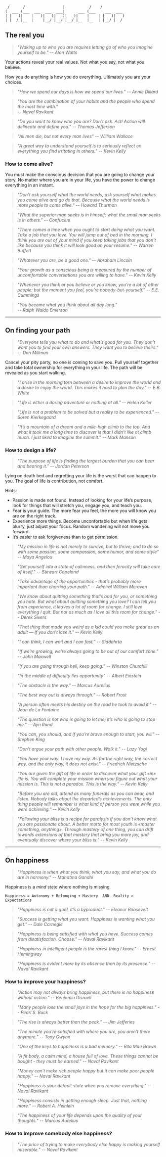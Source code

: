 
                                                      
	 /      /                 |           /    /          
	(  ___ (___  ___  ___  ___|      ___ (___    ___  ___ 
	| |   )|    |   )|   )|   )|   )|    |    | |   )|   )
	| |  / |__  |    |__/ |__/ |__/ |__  |__  | |__/ |  / 
		

## The real you

<!--
[fazer links para quase todo o livro, se e introducao devia estar relacionado com o resto.]

> *"It is better to be hated for what you are than to be loved for what you are not."
-- André Gide*
- do u want ur daughter to date somebody like u?
- There is no coming to consciousness without pain. People will do anything, no matter how absurd, in order to avoid facing their own soul. to be real you need to be vulnerable
> *"Action expresses priorities."  
-- Ghandi*
-->

> *"Waking up to who you are requires letting go of who you imagine yourself to be."
-- Alan Watts*

Your actions reveal your real values. Not what you say, not what you believe.

How you do anything is how you do everything. Ultimately you are your choices.

> *"How we spend our days is how we spend our lives."
-- Annie Dillard*

> *"You are the combination of your habits and the people who spend the most time with."  
-- Naval Ravikant*

> *"Do you want to know who you are? Don’t ask. Act! Action will delineate and define you."
-- Thomas Jefferson*

> *"All men die, but not every man lives"
-- William Wallace*

> *"A great way to understand yourself is to seriously reflect on everything you find irritating in others."
-- Kevin Kelly*

### How to come alive?

You must make the conscious decision that you are going to change your story. No matter where you are in your life, you have the power to change everything in an instant.

> *"Don’t ask yourself what the world needs, ask yourself what makes you come alive and go do that. Because what the world needs is more people to come alive."
-- Howard Thurman*

> *"What the superior man seeks is in himself; what the small man seeks is in others."
-- Confucius*

> *"There comes a time when you ought to start doing what you want. Take a job that you love. You will jump out of bed in the morning. I think you are out of your mind if you keep taking jobs that you don’t like because you think it will look good on your resume."
-- Warren Buffett*

> *"Whatever you are, be a good one."
-- Abraham Lincoln*

> *"Your growth as a conscious being is measured by the number of uncomfortable conversations you are willing to have."
-- Kevin Kelly*

> *"Whenever you think or you believe or you know, you’re a lot of other people: but the moment you feel, you’re nobody-but-yourself."
-- E.E. Cummings*

> *"You become what you think about all day long."  
-- Ralph Waldo Emerson*






---
## On finding your path

<!--
- “We must suffer one of two pains, either the pain of discipline or the pain of regret and disappointment.”
- Best Effort + Surrender = DESTINY
- The Things That Scare You the Most Are the Things You Most Need to Do. mitigate risks. some people just have larger comfort zones.

1. Put Your Happiness Before Goals
4. Focus on Financial Freedom First
5. Pick One Thing and Stick With it to Completion
-->

> *"Everyone tells you what to do and what’s good for you. They don’t want you to find your own answers. They want you to believe theirs."
-- Dan Millman*

Cancel your pity party, no one is coming to save you. Pull yourself together and take total ownership for everything in your life. The path will be revealed as you start walking.

> *"I arise in the morning torn between a desire to improve the world and a desire to enjoy the world. This makes it hard to plan the day."
-- E.B. White*

> *"Life is either a daring adventure or nothing at all."
-- Helen Keller*

> *"Life is not a problem to be solved but a reality to be experienced."
-- Soren Kierkegaard*

> *"It’s a mountain of a dream and a mile-high climb to the top. And what it took me a long time to discover is that I didn’t like ot climb much. I just liked to imagine the summit."
-- Mark Manson*

### How to design a life?

> *"The purpose of life is finding the largest burden that you can bear and bearing it."
-- Jordan Peterson*

Lying on death bed and regretting your life is the worst that can happen to you. The goal of life is contribution, not comfort.

Hints:

- Passion is made not found. Instead of looking for your life’s purpose, look for things that will stretch you, engage you, and teach you.
- Fear is your guide. The more fear you feel, the more you will know you are on the right track.  
- Experience more things. Become unconfortable but when life gets blurry, just adjust your focus. Random wandering will not move you forward.
- It’s easier to ask forgiveness than to get permission.  

> *"My mission in life is not merely to survive, but to thrive; and to do so with some passion, some compassion, some humor, and some style"
-- Maya Angelou*

> *"Get yourself into a state of calmness, and then ferocity will take care of itself."
-- Stewart Copeland*

> *"Take advantage of the opportunities - that’s probably more important than charting your path."
-- Admiral William Mcraven*

> *"We know about quitting something that’s bad for you, or something you hate. But what about quitting something you love? I can tell you from experience, it leaves a lot of room for change. I still love everything I quit. But not as much as I love all this room for change."
-- Derek Sivers*

> *"That thing that made you weird as a kid could you make great as an adult — if you don’t lose it."
-- Kevin Kelly*

> *"I can think, I can wait and I can fast."
-- Siddahrta*

> *"If we’re growing, we’re always going to be out of our comfort zone."
-- John Maxwell*

> *"If you are going through hell, keep going."
-- Winston Churchill*

> *"In the middle of difficulty lies opportunity"
-- Albert Einstein*

> *"The obstacle is the way."
-- Marcus Aurelius*

> *"The best way out is always through."
-- Robert Frost*

> *"A person often meets his destiny on the road he took to avoid it."
-- Jean de La Fontaine*

> *"The question is not who is going to let me; it’s who is going to stop me."
-- Ayn Rand*

> *"You can, you should, and if you’re brave enough to start, you will"
-- Stephen King*

> *"Don’t argue your path with other people. Walk it."
-- Lazy Yogi*

> *"You have your way. I have my way. As for the right way, the correct way, and the only way, it does not exist."
-- Friedrich Nietzsche*

> *"You are given the gift of life in order to discover what your gift «in» life is. You will complete your mission when you figure out what your mission is. This is not a paradox. This is the way."
-- Kevin Kelly*

> *"Before you are old, attend as many funerals as you can bear, and listen. Nobody talks about the departed’s achievements. The only thing people will remember is what kind of person you were while you were achieving."
-- Kevin Kelly*

> *"Following your bliss is a recipe for paralysis if you don’t know what you are passionate about. A better motto for most youth is «master something, anything». Through mastery of one thing, you can drift towards extensions of that mastery that bring you more joy, and eventually discover where your bliss is."
-- Kevin Kelly*






---
## On happiness

<!--
- Regrets of the dying: Don’t ignore your dreams; don’t work too much; say what you think; cultivate friendships; be happy.
- High expectations make you miserable, expectations nowadays are more and more triggered by top of hierarchy being more exposed.
- Focus on internal fulfillment not external success
- Happiness is outside of my comfort zone.
- I’m a straight capitalist-meritocratist, entirely driven by gratitude.
-->

> *"Happiness is when what you think, what you say, and what you do are in harmony."
-- Mahatma Gandhi*

Happiness is a *mind* state where nothing is missing.

	Happiness = Autonomy + Belonging + Mastery  AND  Reality > Expectations

> *"Happiness is not a goal, it’s a byproduct."
-- Eleanor Roosevelt*

> *"Success is getting what you want. Happiness is wanting what you get."
-- Dale Carnegie*

> *"Happiness is being satisfied with what you have. Success comes from disatisfaction. Choose."
-- Naval Ravikant*

> *"Happiness in intelligent people is the rarest thing I know."
-- Ernest Hemingway*

> *"Happiness is evident more by its absence than by its presence."
-- Naval Ravikant*

### How to improve your happiness?

> *"Action may not always bring happiness, but there is no happiness without action."
-- Benjamin Disraeli*

> *"Many people lose the small joys in the hope for the big happiness."
-- Pearl S. Buck*

> *"The rise is always better than the peak."
-- Jim Jefferies*

> *"The minute you’re satisfied with where you are, you aren’t there anymore."
-- Tony Gwynn*

> *"One of the keys to happiness is a bad memory."
-- Rita Mae Brown*

> *"A fit body, a calm mind, a house full of love. These things cannot be bought - they must be earned."
-- Naval Ravikant*

> *"Money can't make rich people happy but it can make poor people happy."
-- Naval Ravikant*

> *"Happiness is your default state when you remove everything."
-- Naval Ravikant*

> *"Happiness consists in getting enough sleep. Just that, nothing more."
-- Robert A. Heinlein*

> *"The happiness of your life depends upon the quality of your thoughts."
-- Marcus Aurelius*

### How to improve somebody else happiness?

> *"The price of trying to make everybody else happy is making yourself miserable."
-- Naval Ravikant*